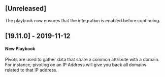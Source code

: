 ## [Unreleased]
The playbook now ensures that the integration is enabled before continuing.


## [19.11.0] - 2019-11-12
#### New Playbook
Pivots are used to gather data that share a common attribute with a domain. For instance, pivoting on an IP Address will give you back all domains related to that IP address.